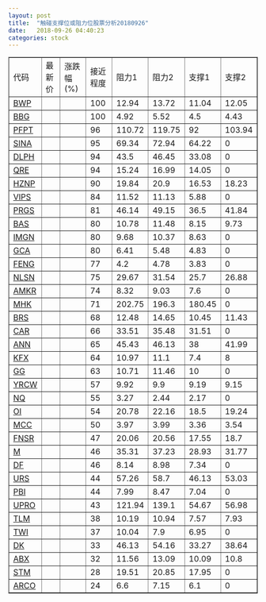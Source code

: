 ```yaml
---
layout: post
title:  "触碰支撑位或阻力位股票分析20180926"
date:   2018-09-26 04:40:23
categories: stock
---
```

<script type="text/javascript">
var stockList = []
stockList.push('gb_bwp');
stockList.push('gb_bbg');
stockList.push('gb_pfpt');
stockList.push('gb_sina');
stockList.push('gb_dlph');
stockList.push('gb_qre');
stockList.push('gb_hznp');
stockList.push('gb_vips');
stockList.push('gb_prgs');
stockList.push('gb_bas');
stockList.push('gb_imgn');
stockList.push('gb_gca');
stockList.push('gb_feng');
stockList.push('gb_nlsn');
stockList.push('gb_amkr');
stockList.push('gb_mhk');
stockList.push('gb_brs');
stockList.push('gb_car');
stockList.push('gb_ann');
stockList.push('gb_kfx');
stockList.push('gb_gg');
stockList.push('gb_yrcw');
stockList.push('gb_nq');
stockList.push('gb_oi');
stockList.push('gb_mcc');
stockList.push('gb_fnsr');
stockList.push('gb_m');
stockList.push('gb_df');
stockList.push('gb_urs');
stockList.push('gb_pbi');
stockList.push('gb_upro');
stockList.push('gb_tlm');
stockList.push('gb_twi');
stockList.push('gb_dk');
stockList.push('gb_abx');
stockList.push('gb_stm');
stockList.push('gb_arco');
</script>
<table border="1">
 <tr>
 <td>代码</td>
 <td>最新价</td>
 <td>涨跌幅(%)</td>
 <td>接近程度</td>
 <td>阻力1</td>
 <td>阻力2</td>
 <td>支撑1</td>
 <td>支撑2</td>
</tr>
  <tr id="bwp" class="green">
  <td><a href="http://stock.finance.sina.com.cn/usstock/quotes/BWP.html" target="_blank">BWP</a></td><td></td><td></td><td>100</td><td>12.94</td><td>13.72</td><td>11.04</td><td>12.05</td></tr>
  <tr id="bbg" class="red">
  <td><a href="http://stock.finance.sina.com.cn/usstock/quotes/BBG.html" target="_blank">BBG</a></td><td></td><td></td><td>100</td><td>4.92</td><td>5.52</td><td>4.5</td><td>4.43</td></tr>
  <tr id="pfpt" class="green">
  <td><a href="http://stock.finance.sina.com.cn/usstock/quotes/PFPT.html" target="_blank">PFPT</a></td><td></td><td></td><td>96</td><td>110.72</td><td>119.75</td><td>92</td><td>103.94</td></tr>
  <tr id="sina" class="red">
  <td><a href="http://stock.finance.sina.com.cn/usstock/quotes/SINA.html" target="_blank">SINA</a></td><td></td><td></td><td>95</td><td>69.34</td><td>72.94</td><td>64.22</td><td>0</td></tr>
  <tr id="dlph" class="green">
  <td><a href="http://stock.finance.sina.com.cn/usstock/quotes/DLPH.html" target="_blank">DLPH</a></td><td></td><td></td><td>94</td><td>43.5</td><td>46.45</td><td>33.08</td><td>0</td></tr>
  <tr id="qre" class="red">
  <td><a href="http://stock.finance.sina.com.cn/usstock/quotes/QRE.html" target="_blank">QRE</a></td><td></td><td></td><td>94</td><td>15.24</td><td>16.99</td><td>14.05</td><td>0</td></tr>
  <tr id="hznp" class="red">
  <td><a href="http://stock.finance.sina.com.cn/usstock/quotes/HZNP.html" target="_blank">HZNP</a></td><td></td><td></td><td>90</td><td>19.84</td><td>20.9</td><td>16.53</td><td>18.23</td></tr>
  <tr id="vips" class="green">
  <td><a href="http://stock.finance.sina.com.cn/usstock/quotes/VIPS.html" target="_blank">VIPS</a></td><td></td><td></td><td>84</td><td>11.52</td><td>11.13</td><td>5.88</td><td>0</td></tr>
  <tr id="prgs" class="green">
  <td><a href="http://stock.finance.sina.com.cn/usstock/quotes/PRGS.html" target="_blank">PRGS</a></td><td></td><td></td><td>81</td><td>46.14</td><td>49.15</td><td>36.5</td><td>41.84</td></tr>
  <tr id="bas" class="green">
  <td><a href="http://stock.finance.sina.com.cn/usstock/quotes/BAS.html" target="_blank">BAS</a></td><td></td><td></td><td>80</td><td>10.78</td><td>11.48</td><td>8.15</td><td>9.73</td></tr>
  <tr id="imgn" class="red">
  <td><a href="http://stock.finance.sina.com.cn/usstock/quotes/IMGN.html" target="_blank">IMGN</a></td><td></td><td></td><td>80</td><td>9.68</td><td>10.37</td><td>8.63</td><td>0</td></tr>
  <tr id="gca" class="green">
  <td><a href="http://stock.finance.sina.com.cn/usstock/quotes/GCA.html" target="_blank">GCA</a></td><td></td><td></td><td>80</td><td>6.41</td><td>5.48</td><td>4.83</td><td>0</td></tr>
  <tr id="feng" class="red">
  <td><a href="http://stock.finance.sina.com.cn/usstock/quotes/FENG.html" target="_blank">FENG</a></td><td></td><td></td><td>77</td><td>4.2</td><td>4.78</td><td>3.83</td><td>0</td></tr>
  <tr id="nlsn" class="green">
  <td><a href="http://stock.finance.sina.com.cn/usstock/quotes/NLSN.html" target="_blank">NLSN</a></td><td></td><td></td><td>75</td><td>29.67</td><td>31.54</td><td>25.7</td><td>26.88</td></tr>
  <tr id="amkr" class="green">
  <td><a href="http://stock.finance.sina.com.cn/usstock/quotes/AMKR.html" target="_blank">AMKR</a></td><td></td><td></td><td>74</td><td>8.32</td><td>9.03</td><td>7.6</td><td>0</td></tr>
  <tr id="mhk" class="green">
  <td><a href="http://stock.finance.sina.com.cn/usstock/quotes/MHK.html" target="_blank">MHK</a></td><td></td><td></td><td>71</td><td>202.75</td><td>196.3</td><td>180.45</td><td>0</td></tr>
  <tr id="brs" class="red">
  <td><a href="http://stock.finance.sina.com.cn/usstock/quotes/BRS.html" target="_blank">BRS</a></td><td></td><td></td><td>68</td><td>12.48</td><td>14.65</td><td>10.45</td><td>11.43</td></tr>
  <tr id="car" class="green">
  <td><a href="http://stock.finance.sina.com.cn/usstock/quotes/CAR.html" target="_blank">CAR</a></td><td></td><td></td><td>66</td><td>33.51</td><td>35.48</td><td>31.51</td><td>0</td></tr>
  <tr id="ann" class="red">
  <td><a href="http://stock.finance.sina.com.cn/usstock/quotes/ANN.html" target="_blank">ANN</a></td><td></td><td></td><td>65</td><td>45.43</td><td>46.13</td><td>38</td><td>41.99</td></tr>
  <tr id="kfx" class="green">
  <td><a href="http://stock.finance.sina.com.cn/usstock/quotes/KFX.html" target="_blank">KFX</a></td><td></td><td></td><td>64</td><td>10.97</td><td>11.1</td><td>7.4</td><td>8</td></tr>
  <tr id="gg" class="red">
  <td><a href="http://stock.finance.sina.com.cn/usstock/quotes/GG.html" target="_blank">GG</a></td><td></td><td></td><td>63</td><td>10.71</td><td>11.46</td><td>10</td><td>0</td></tr>
  <tr id="yrcw" class="green">
  <td><a href="http://stock.finance.sina.com.cn/usstock/quotes/YRCW.html" target="_blank">YRCW</a></td><td></td><td></td><td>57</td><td>9.92</td><td>9.9</td><td>9.19</td><td>9.15</td></tr>
  <tr id="nq" class="green">
  <td><a href="http://stock.finance.sina.com.cn/usstock/quotes/NQ.html" target="_blank">NQ</a></td><td></td><td></td><td>55</td><td>3.27</td><td>2.44</td><td>2.17</td><td>0</td></tr>
  <tr id="oi" class="green">
  <td><a href="http://stock.finance.sina.com.cn/usstock/quotes/OI.html" target="_blank">OI</a></td><td></td><td></td><td>54</td><td>20.78</td><td>22.16</td><td>18.5</td><td>19.24</td></tr>
  <tr id="mcc" class="red">
  <td><a href="http://stock.finance.sina.com.cn/usstock/quotes/MCC.html" target="_blank">MCC</a></td><td></td><td></td><td>50</td><td>3.97</td><td>3.99</td><td>3.36</td><td>3.54</td></tr>
  <tr id="fnsr" class="green">
  <td><a href="http://stock.finance.sina.com.cn/usstock/quotes/FNSR.html" target="_blank">FNSR</a></td><td></td><td></td><td>47</td><td>20.06</td><td>20.56</td><td>17.55</td><td>18.7</td></tr>
  <tr id="m" class="red">
  <td><a href="http://stock.finance.sina.com.cn/usstock/quotes/M.html" target="_blank">M</a></td><td></td><td></td><td>46</td><td>35.31</td><td>37.23</td><td>28.93</td><td>31.77</td></tr>
  <tr id="df" class="green">
  <td><a href="http://stock.finance.sina.com.cn/usstock/quotes/DF.html" target="_blank">DF</a></td><td></td><td></td><td>46</td><td>8.14</td><td>8.98</td><td>7.34</td><td>0</td></tr>
  <tr id="urs" class="green">
  <td><a href="http://stock.finance.sina.com.cn/usstock/quotes/URS.html" target="_blank">URS</a></td><td></td><td></td><td>44</td><td>57.26</td><td>58.7</td><td>46.13</td><td>53.03</td></tr>
  <tr id="pbi" class="green">
  <td><a href="http://stock.finance.sina.com.cn/usstock/quotes/PBI.html" target="_blank">PBI</a></td><td></td><td></td><td>44</td><td>7.99</td><td>8.47</td><td>7.04</td><td>0</td></tr>
  <tr id="upro" class="green">
  <td><a href="http://stock.finance.sina.com.cn/usstock/quotes/UPRO.html" target="_blank">UPRO</a></td><td></td><td></td><td>43</td><td>121.94</td><td>139.1</td><td>54.67</td><td>56.98</td></tr>
  <tr id="tlm" class="green">
  <td><a href="http://stock.finance.sina.com.cn/usstock/quotes/TLM.html" target="_blank">TLM</a></td><td></td><td></td><td>38</td><td>10.19</td><td>10.94</td><td>7.57</td><td>7.93</td></tr>
  <tr id="twi" class="red">
  <td><a href="http://stock.finance.sina.com.cn/usstock/quotes/TWI.html" target="_blank">TWI</a></td><td></td><td></td><td>37</td><td>10.04</td><td>7.9</td><td>6.95</td><td>0</td></tr>
  <tr id="dk" class="red">
  <td><a href="http://stock.finance.sina.com.cn/usstock/quotes/DK.html" target="_blank">DK</a></td><td></td><td></td><td>33</td><td>46.13</td><td>54.16</td><td>33.27</td><td>38.64</td></tr>
  <tr id="abx" class="red">
  <td><a href="http://stock.finance.sina.com.cn/usstock/quotes/ABX.html" target="_blank">ABX</a></td><td></td><td></td><td>32</td><td>11.56</td><td>13.09</td><td>10.09</td><td>10.8</td></tr>
  <tr id="stm" class="red">
  <td><a href="http://stock.finance.sina.com.cn/usstock/quotes/STM.html" target="_blank">STM</a></td><td></td><td></td><td>28</td><td>19.51</td><td>20.85</td><td>17.95</td><td>0</td></tr>
  <tr id="arco" class="red">
  <td><a href="http://stock.finance.sina.com.cn/usstock/quotes/ARCO.html" target="_blank">ARCO</a></td><td></td><td></td><td>24</td><td>6.6</td><td>7.15</td><td>6.1</td><td>0</td></tr>
</table>
